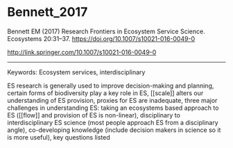 # Bennett_2017

Bennett EM (2017) Research Frontiers in Ecosystem Service Science. Ecosystems 20:31–37. <https://doi.org/10.1007/s10021-016-0049-0>


<http://link.springer.com/10.1007/s10021-016-0049-0>

---

Keywords: Ecosystem services, interdisciplinary 

ES research is generally used to improve decision-making and planning, certain forms of biodiversity play a key role in ES, [[scale]] alters our understanding of ES provision, proxies for ES are inadequate, three major challenges in understanding ES: taking an ecosystems based approach to ES ([[flow]] and provision of ES is non-linear), disciplinary to interdisciplinary ES science (most people approach ES from a disciplinary angle), co-developing knowledge (include decision makers in science so it is more useful), key questions listed 

